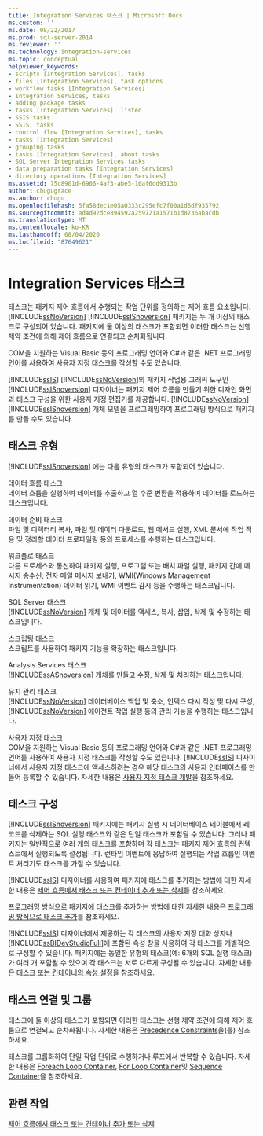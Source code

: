 ```yaml
---
title: Integration Services 태스크 | Microsoft Docs
ms.custom: ''
ms.date: 08/22/2017
ms.prod: sql-server-2014
ms.reviewer: ''
ms.technology: integration-services
ms.topic: conceptual
helpviewer_keywords:
- scripts [Integration Services], tasks
- files [Integration Services], task options
- workflow tasks [Integration Services]
- Integration Services, tasks
- adding package tasks
- tasks [Integration Services], listed
- SSIS tasks
- SSIS, tasks
- control flow [Integration Services], tasks
- tasks [Integration Services]
- grouping tasks
- tasks [Integration Services], about tasks
- SQL Server Integration Services tasks
- data preparation tasks [Integration Services]
- directory operations [Integration Services]
ms.assetid: 75c8901d-6966-4af3-abe5-10af6dd9313b
author: chugugrace
ms.author: chugu
ms.openlocfilehash: 5fa58dec1e05a0333c295efc7f00a1d6df935792
ms.sourcegitcommit: ad4d92dce894592a259721a1571b1d8736abacdb
ms.translationtype: MT
ms.contentlocale: ko-KR
ms.lasthandoff: 08/04/2020
ms.locfileid: "87649621"
---
```

# <a name="integration-services-tasks"></a>Integration Services 태스크
  태스크는 패키지 제어 흐름에서 수행되는 작업 단위를 정의하는 제어 흐름 요소입니다. [!INCLUDE[ssNoVersion](../../includes/ssnoversion-md.md)] [!INCLUDE[ssISnoversion](../../includes/ssisnoversion-md.md)] 패키지는 두 개 이상의 태스크로 구성되어 있습니다. 패키지에 둘 이상의 태스크가 포함되면 이러한 태스크는 선행 제약 조건에 의해 제어 흐름으로 연결되고 순차화됩니다.  
  
 COM을 지원하는 Visual Basic 등의 프로그래밍 언어와 C#과 같은 .NET 프로그래밍 언어를 사용하여 사용자 지정 태스크를 작성할 수도 있습니다.  
  
 [!INCLUDE[ssIS](../../includes/ssis-md.md)] [!INCLUDE[ssNoVersion](../../includes/ssnoversion-md.md)]의 패키지 작업용 그래픽 도구인 [!INCLUDE[ssISnoversion](../../includes/ssisnoversion-md.md)] 디자이너는 패키지 제어 흐름을 만들기 위한 디자인 화면과 태스크 구성을 위한 사용자 지정 편집기를 제공합니다. [!INCLUDE[ssNoVersion](../../includes/ssnoversion-md.md)] [!INCLUDE[ssISnoversion](../../includes/ssisnoversion-md.md)] 개체 모델을 프로그래밍하여 프로그래밍 방식으로 패키지를 만들 수도 있습니다.  
  
## <a name="types-of-tasks"></a>태스크 유형  
 [!INCLUDE[ssISnoversion](../../includes/ssisnoversion-md.md)] 에는 다음 유형의 태스크가 포함되어 있습니다.  
  
 데이터 흐름 태스크  
 데이터 흐름을 실행하여 데이터를 추출하고 열 수준 변환을 적용하며 데이터를 로드하는 태스크입니다.  
  
 데이터 준비 태스크  
 파일 및 디렉터리 복사, 파일 및 데이터 다운로드, 웹 메서드 실행, XML 문서에 작업 적용 및 정리할 데이터 프로파일링 등의 프로세스를 수행하는 태스크입니다.  
  
 워크플로 태스크  
 다른 프로세스와 통신하여 패키지 실행, 프로그램 또는 배치 파일 실행, 패키지 간에 메시지 송수신, 전자 메일 메시지 보내기, WMI(Windows Management Instrumentation) 데이터 읽기, WMI 이벤트 감시 등을 수행하는 태스크입니다.  
  
 SQL Server 태스크  
 [!INCLUDE[ssNoVersion](../../includes/ssnoversion-md.md)] 개체 및 데이터를 액세스, 복사, 삽입, 삭제 및 수정하는 태스크입니다.  
  
 스크립팅 태스크  
 스크립트를 사용하여 패키지 기능을 확장하는 태스크입니다.  
  
 Analysis Services 태스크  
 [!INCLUDE[ssASnoversion](../../includes/ssasnoversion-md.md)] 개체를 만들고 수정, 삭제 및 처리하는 태스크입니다.  
  
 유지 관리 태스크  
 [!INCLUDE[ssNoVersion](../../includes/ssnoversion-md.md)] 데이터베이스 백업 및 축소, 인덱스 다시 작성 및 다시 구성, [!INCLUDE[ssNoVersion](../../includes/ssnoversion-md.md)] 에이전트 작업 실행 등의 관리 기능을 수행하는 태스크입니다.  
  
 사용자 지정 태스크  
 COM을 지원하는 Visual Basic 등의 프로그래밍 언어와 C#과 같은 .NET 프로그래밍 언어를 사용하여 사용자 지정 태스크를 작성할 수도 있습니다. [!INCLUDE[ssIS](../../includes/ssis-md.md)] 디자이너에서 사용자 지정 태스크에 액세스하려는 경우 해당 태스크의 사용자 인터페이스를 만들어 등록할 수 있습니다. 자세한 내용은 [사용자 지정 태스크 개발](../extending-packages-custom-objects/task/developing-a-custom-task.md)을 참조하세요.  
  
## <a name="configuration-of-tasks"></a>태스크 구성  
 [!INCLUDE[ssISnoversion](../../includes/ssisnoversion-md.md)] 패키지에는 패키지 실행 시 데이터베이스 테이블에서 레코드를 삭제하는 SQL 실행 태스크와 같은 단일 태스크가 포함될 수 있습니다. 그러나 패키지는 일반적으로 여러 개의 태스크를 포함하며 각 태스크는 패키지 제어 흐름의 컨텍스트에서 실행되도록 설정됩니다. 런타임 이벤트에 응답하여 실행되는 작업 흐름인 이벤트 처리기도 태스크를 가질 수 있습니다.  
  
 [!INCLUDE[ssIS](../../includes/ssis-md.md)] 디자이너를 사용하여 패키지에 태스크를 추가하는 방법에 대한 자세한 내용은 [제어 흐름에서 태스크 또는 컨테이너 추가 또는 삭제](add-or-delete-a-task-or-a-container-in-a-control-flow.md)를 참조하세요.  
  
 프로그래밍 방식으로 패키지에 태스크를 추가하는 방법에 대한 자세한 내용은 [프로그래밍 방식으로 태스크 추가](../building-packages-programmatically/adding-tasks-programmatically.md)를 참조하세요.  
  
 [!INCLUDE[ssIS](../../includes/ssis-md.md)] 디자이너에서 제공하는 각 태스크의 사용자 지정 대화 상자나 [!INCLUDE[ssBIDevStudioFull](../../includes/ssbidevstudiofull-md.md)]에 포함된 속성 창을 사용하여 각 태스크를 개별적으로 구성할 수 있습니다. 패키지에는 동일한 유형의 태스크(예: 6개의 SQL 실행 태스크)가 여러 개 포함될 수 있으며 각 태스크는 서로 다르게 구성될 수 있습니다. 자세한 내용은 [태스크 또는 컨테이너의 속성 설정](../set-the-properties-of-a-task-or-container.md)을 참조하세요.  
  
## <a name="tasks-connections-and-groups"></a>태스크 연결 및 그룹  
 태스크에 둘 이상의 태스크가 포함되면 이러한 태스크는 선행 제약 조건에 의해 제어 흐름으로 연결되고 순차화됩니다. 자세한 내용은 [Precedence Constraints](precedence-constraints.md)을(를) 참조하세요.  
  
 태스크를 그룹화하여 단일 작업 단위로 수행하거나 루프에서 반복할 수 있습니다. 자세한 내용은 [Foreach Loop Container](foreach-loop-container.md), [For Loop Container](for-loop-container.md)및 [Sequence Container](sequence-container.md)을 참조하세요.  
  
## <a name="related-tasks"></a>관련 작업  
 [제어 흐름에서 태스크 또는 컨테이너 추가 또는 삭제](add-or-delete-a-task-or-a-container-in-a-control-flow.md)  
  
  
